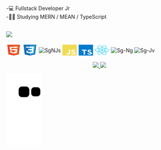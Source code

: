 -💻 Fullstack Developer Jr<br>
-🐱‍👤 Studying MERN / MEAN / TypeScript

<br>
<a href = "mailto:santiago.garcia.dev@gmail.com"><img src="https://img.shields.io/badge/-Gmail-%23333?style=for-the-badge&logo=gmail&logoColor=white" target="_blank"></a>

<div style="display: inline_block"><br>
  <img align="center" alt="Sg-HTML" height="30" width="40" src="https://raw.githubusercontent.com/devicons/devicon/master/icons/html5/html5-original.svg">
  <img align="center" alt="Sg-CSS" height="30" width="40" src="https://raw.githubusercontent.com/devicons/devicon/master/icons/css3/css3-original.svg">
  <img align="center" alt="SgNJs" height="30" width="40" src="https://cdn.jsdelivr.net/gh/devicons/devicon/icons/nodejs/nodejs-original.svg">
  <img align="center" alt="SgJs" height="30" width="40" src="https://raw.githubusercontent.com/devicons/devicon/master/icons/javascript/javascript-plain.svg">
  <img align="center" alt="Sg-Ts" height="30" width="40" src="https://raw.githubusercontent.com/devicons/devicon/master/icons/typescript/typescript-plain.svg">
  <img align="center" alt="Sg-React" height="30" width="40" src="https://raw.githubusercontent.com/devicons/devicon/master/icons/react/react-original.svg">
  <img align="center" alt="Sg-Ng" height="30" width="40" src="https://cdn.jsdelivr.net/gh/devicons/devicon/icons/angularjs/angularjs-original.svg">
  <img align="center" alt="Sg-Jv" height="30" width="40" src="https://cdn.jsdelivr.net/gh/devicons/devicon/icons/java/java-original.svg">  
</div>

<br>

<div align="center">
  <a href="https://github.com/rafaballerini">
  <img height="180em" src="https://github-readme-stats.vercel.app/api?username=santiago-mnd&show_icons=true&theme=synthwave&include_all_commits=true&count_private=true"/>
  <img height="180em" src="https://github-readme-stats.vercel.app/api/top-langs/?username=santiago-mnd&layout=compact&langs_count=7&theme=synthwave"/>
</div>
  
<div>
  
  ![Snake animation](https://github.com/rafaballerini/rafaballerini/blob/output/github-contribution-grid-snake.svg)
 
</div>
